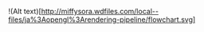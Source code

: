 !(Alt text)[http://miffysora.wdfiles.com/local--files/ja%3Aopengl%3Arendering-pipeline/flowchart.svg]
